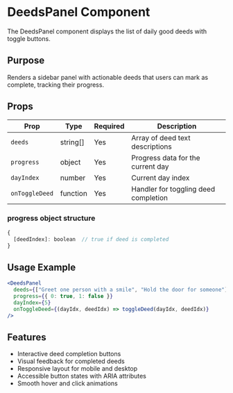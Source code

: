 # DeedsPanel Component

The DeedsPanel component displays the list of daily good deeds with toggle buttons.

## Purpose
Renders a sidebar panel with actionable deeds that users can mark as complete, tracking their progress.

## Props

| Prop | Type | Required | Description |
|------|------|----------|-------------|
| `deeds` | string[] | Yes | Array of deed text descriptions |
| `progress` | object | Yes | Progress data for the current day |
| `dayIndex` | number | Yes | Current day index |
| `onToggleDeed` | function | Yes | Handler for toggling deed completion |

### progress object structure
```javascript
{
  [deedIndex]: boolean  // true if deed is completed
}
```

## Usage Example

```jsx
<DeedsPanel
  deeds={["Greet one person with a smile", "Hold the door for someone"]}
  progress={{ 0: true, 1: false }}
  dayIndex={5}
  onToggleDeed={(dayIdx, deedIdx) => toggleDeed(dayIdx, deedIdx)}
/>
```

## Features
- Interactive deed completion buttons
- Visual feedback for completed deeds
- Responsive layout for mobile and desktop
- Accessible button states with ARIA attributes
- Smooth hover and click animations